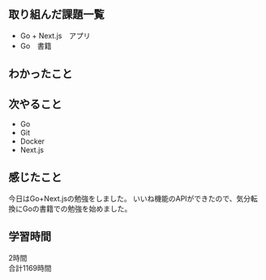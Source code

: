 ## 取り組んだ課題一覧
- Go + Next.js　アプリ
- Go　書籍

## わかったこと


## 次やること
- Go
- Git
- Docker
- Next.js

## 感じたこと
今日はGo+Next.jsの勉強をしました。
いいね機能のAPIができたので、気分転換にGoの書籍での勉強を始めました。


## 学習時間
2時間<br />
合計1169時間
